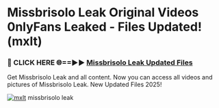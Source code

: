 # Missbrisolo Leak Original Videos 0nlyFans Leaked - Files Updated! (mxlt)

<h3>🔴 CLICK HERE 🌐==►► <a href="https://best4dudes.click/HH4t6V" rel="nofollow">Missbrisolo Leak Updated Files</a></h3>

Get Missbrisolo Leak and all content. Now you can access all videos and pictures of Missbrisolo Leak. New Updated Files 2025!

[![mxlt](https://github.com/user-attachments/assets/8c521d6e-e6e3-4a75-9320-d58ab9d79d5b)](https://best4dudes.click/HH4t6V)
missbrisolo leak